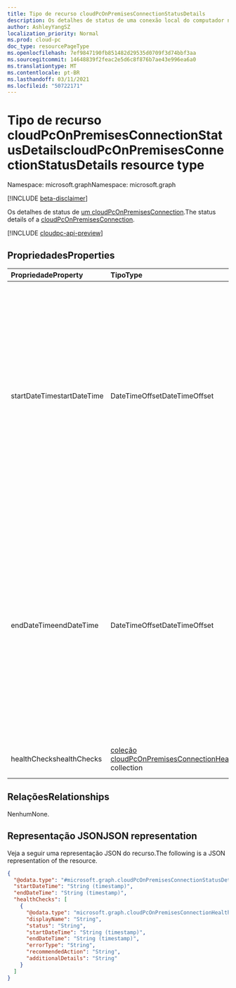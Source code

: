 ```yaml
---
title: Tipo de recurso cloudPcOnPremisesConnectionStatusDetails
description: Os detalhes de status de uma conexão local do computador na nuvem.
author: AshleyYangSZ
localization_priority: Normal
ms.prod: cloud-pc
doc_type: resourcePageType
ms.openlocfilehash: 7ef9847190fb851482d29535d0709f3d74bbf3aa
ms.sourcegitcommit: 14648839f2feac2e5d6c8f876b7ae43e996ea6a0
ms.translationtype: MT
ms.contentlocale: pt-BR
ms.lasthandoff: 03/11/2021
ms.locfileid: "50722171"
---
```

# <a name="cloudpconpremisesconnectionstatusdetails-resource-type"></a><span data-ttu-id="ba2cf-103">Tipo de recurso cloudPcOnPremisesConnectionStatusDetails</span><span class="sxs-lookup"><span data-stu-id="ba2cf-103">cloudPcOnPremisesConnectionStatusDetails resource type</span></span>

<span data-ttu-id="ba2cf-104">Namespace: microsoft.graph</span><span class="sxs-lookup"><span data-stu-id="ba2cf-104">Namespace: microsoft.graph</span></span>

[!INCLUDE [beta-disclaimer](../../includes/beta-disclaimer.md)]

<span data-ttu-id="ba2cf-105">Os detalhes de status de [um cloudPcOnPremisesConnection](../resources/cloudpconpremisesconnection.md).</span><span class="sxs-lookup"><span data-stu-id="ba2cf-105">The status details of a [cloudPcOnPremisesConnection](../resources/cloudpconpremisesconnection.md).</span></span>

[!INCLUDE [cloudpc-api-preview](../../includes/cloudpc-api-preview.md)]

## <a name="properties"></a><span data-ttu-id="ba2cf-106">Propriedades</span><span class="sxs-lookup"><span data-stu-id="ba2cf-106">Properties</span></span>

|<span data-ttu-id="ba2cf-107">Propriedade</span><span class="sxs-lookup"><span data-stu-id="ba2cf-107">Property</span></span>|<span data-ttu-id="ba2cf-108">Tipo</span><span class="sxs-lookup"><span data-stu-id="ba2cf-108">Type</span></span>|<span data-ttu-id="ba2cf-109">Descrição</span><span class="sxs-lookup"><span data-stu-id="ba2cf-109">Description</span></span>|
|:---|:---|:---|
|<span data-ttu-id="ba2cf-110">startDateTime</span><span class="sxs-lookup"><span data-stu-id="ba2cf-110">startDateTime</span></span>|<span data-ttu-id="ba2cf-111">DateTimeOffset</span><span class="sxs-lookup"><span data-stu-id="ba2cf-111">DateTimeOffset</span></span>|<span data-ttu-id="ba2cf-112">A hora de início da verificação de saúde da conexão.</span><span class="sxs-lookup"><span data-stu-id="ba2cf-112">The start time of the connection health check.</span></span> <span data-ttu-id="ba2cf-113">O tipo Timestamp representa informações de data e hora usando o formato ISO 8601 e está sempre no horário UTC.</span><span class="sxs-lookup"><span data-stu-id="ba2cf-113">The Timestamp type represents date and time information using ISO 8601 format and is always in UTC time.</span></span> <span data-ttu-id="ba2cf-114">Por exemplo, meia-noite UTC em 1 de janeiro de 2014 é `2014-01-01T00:00:00Z`.</span><span class="sxs-lookup"><span data-stu-id="ba2cf-114">For example, midnight UTC on Jan 1, 2014 is `2014-01-01T00:00:00Z`.</span></span>|
|<span data-ttu-id="ba2cf-115">endDateTime</span><span class="sxs-lookup"><span data-stu-id="ba2cf-115">endDateTime</span></span>|<span data-ttu-id="ba2cf-116">DateTimeOffset</span><span class="sxs-lookup"><span data-stu-id="ba2cf-116">DateTimeOffset</span></span>|<span data-ttu-id="ba2cf-117">A hora de término da verificação de saúde da conexão.</span><span class="sxs-lookup"><span data-stu-id="ba2cf-117">The end time of the connection health check.</span></span> <span data-ttu-id="ba2cf-118">O tipo Timestamp representa informações de data e hora usando o formato ISO 8601 e está sempre no horário UTC.</span><span class="sxs-lookup"><span data-stu-id="ba2cf-118">The Timestamp type represents date and time information using ISO 8601 format and is always in UTC time.</span></span> <span data-ttu-id="ba2cf-119">Por exemplo, meia-noite UTC em 1 de janeiro de 2014 é `2014-01-01T00:00:00Z`.</span><span class="sxs-lookup"><span data-stu-id="ba2cf-119">For example, midnight UTC on Jan 1, 2014 is `2014-01-01T00:00:00Z`.</span></span>|
|<span data-ttu-id="ba2cf-120">healthChecks</span><span class="sxs-lookup"><span data-stu-id="ba2cf-120">healthChecks</span></span>|<span data-ttu-id="ba2cf-121">[coleção cloudPcOnPremisesConnectionHealthCheck](../resources/cloudpconpremisesconnectionhealthcheck.md)</span><span class="sxs-lookup"><span data-stu-id="ba2cf-121">[cloudPcOnPremisesConnectionHealthCheck](../resources/cloudpconpremisesconnectionhealthcheck.md) collection</span></span>|<span data-ttu-id="ba2cf-122">Todas as verificações feitas na conexão.</span><span class="sxs-lookup"><span data-stu-id="ba2cf-122">All checks that are done on the connection.</span></span>|

## <a name="relationships"></a><span data-ttu-id="ba2cf-123">Relações</span><span class="sxs-lookup"><span data-stu-id="ba2cf-123">Relationships</span></span>

<span data-ttu-id="ba2cf-124">Nenhum</span><span class="sxs-lookup"><span data-stu-id="ba2cf-124">None.</span></span>

## <a name="json-representation"></a><span data-ttu-id="ba2cf-125">Representação JSON</span><span class="sxs-lookup"><span data-stu-id="ba2cf-125">JSON representation</span></span>

<span data-ttu-id="ba2cf-126">Veja a seguir uma representação JSON do recurso.</span><span class="sxs-lookup"><span data-stu-id="ba2cf-126">The following is a JSON representation of the resource.</span></span>
<!-- {
  "blockType": "resource",
  "@odata.type": "microsoft.graph.cloudPcOnPremisesConnectionStatusDetails"
}
-->

``` json
{
  "@odata.type": "#microsoft.graph.cloudPcOnPremisesConnectionStatusDetails",
  "startDateTime": "String (timestamp)",
  "endDateTime": "String (timestamp)",
  "healthChecks": [
    {
      "@odata.type": "microsoft.graph.cloudPcOnPremisesConnectionHealthCheck",
      "displayName": "String",
      "status": "String",
      "startDateTime": "String (timestamp)",
      "endDateTime": "String (timestamp)",
      "errorType": "String",
      "recommendedAction": "String",
      "additionalDetails": "String"
    }
  ]
}
```

